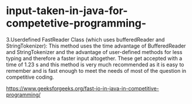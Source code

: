 # input-taken-in-java-for-competetive-programming-
3.Userdefined FastReader Class (which uses bufferedReader and StringTokenizer):   This method uses the time advantage of BufferedReader and StringTokenizer and the advantage of user-defined methods for less typing and therefore a faster input altogether. These get accepted with a time of 1.23 s and this method is very much recommended as it is easy to remember and is fast enough to meet the needs of most of the question in competitive coding.


https://www.geeksforgeeks.org/fast-io-in-java-in-competitive-programming/
